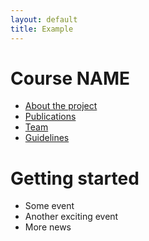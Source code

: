 ```yaml
---
layout: default
title: Example
---
```


# Course NAME

- [About the project](about)
- [Publications](publications)
- [Team](team)
- [Guidelines](guidelines)

# Getting started

- Some event
- Another exciting event
- More news
